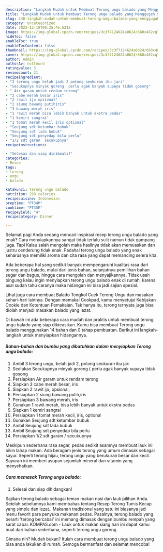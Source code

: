 ```yaml
---
description: "Langkah Mudah untuk Membuat Terong ungu balado yang Menggugah Selera"
title: "Langkah Mudah untuk Membuat Terong ungu balado yang Menggugah Selera"
slug: 240-langkah-mudah-untuk-membuat-terong-ungu-balado-yang-menggugah-selera
category: Uncategorized
date: 2022-12-18T00:35:46.621Z
image: https://img-global.cpcdn.com/recipes/3c3f7124624a0624/680x482cq70/terong-ungu-balado-foto-resep-utama.jpg
hideToc: false
enableToc: true
enableTocContent: false
thumbnail: https://img-global.cpcdn.com/recipes/3c3f7124624a0624/680x482cq70/terong-ungu-balado-foto-resep-utama.jpg
cover: https://img-global.cpcdn.com/recipes/3c3f7124624a0624/680x482cq70/terong-ungu-balado-foto-resep-utama.jpg
author: Admin
authorAv: notfound
ratingvalue: 5
reviewcount: 21
recipeingredient:
- "3 terong ungu belah jadi 2 potong seukuran ibu jari"
- "Secukupnya minyak goreng  perlu agak banyak supaya tidak gosong"
- " Air garam untuk rendam terong"
- "3 cabe merah besar iris"
- "2 rawit ijo opsional"
- "2 siung bawang putihiris"
- "3 bawang merah iris"
- "1 rawit merah bisa lebih banyak untuk ekstra pedas"
- "1 kemiri sangrai"
- "1 tomat merah kecil iris optional"
- "Seujung sdt ketumbar bubuk"
- "Seujung sdt lada bubuk"
- "Seujung sdt penyedap bila perlu"
- "1/2 sdt garam  secukupnya"
recipeinstructions:

- "Selesai dan siap dinikmati!"
categories:
- Resep
tags:
- terong
- ungu
- balado

katakunci: terong ungu balado 
nutrition: 290 calories
recipecuisine: Indonesian
preptime: "PT34M"
cooktime: "PT35M"
recipeyield: "4"
recipecategory: Dinner

---
```



Selamat pagi Anda sedang mencari inspirasi resep terong ungu balado yang enak? Cara menyiapkannya sangat tidak terlalu sulit namun tidak gampang juga. Tapi Kalau salah mengolah maka hasilnya tidak akan memuaskan dan justru cenderung tidak enak. Padahal terong ungu balado yang enak seharusnya memiliki aroma dan cita rasa yang dapat memancing selera kita.


Ada beberapa hal yang sedikit banyak mempengaruhi kualitas rasa dari terong ungu balado, mulai dari jenis bahan, selanjutnya pemilihan bahan segar dan bagus, hingga cara mengolah dan menyajikannya. Tidak usah bingung kalau ingin menyiapkan terong ungu balado enak di rumah, karena asal sudah tahu caranya maka hidangan ini bisa jadi sajian spesial.

Lihat juga cara membuat Balado Tongkol Cuek Terong Ungu dan masakan sehari-hari lainnya. Dengan memakai Cookpad, kamu menyetujui Kebijakan Cookie dan Ketentuan Pemakaian. Tak hanya itu, terong ternyata juga bisa diolah menjadi masakan balado yang lezat.


Di bawah ini ada beberapa cara mudah dan praktis untuk membuat terong ungu balado yang siap dikreasikan. Kamu bisa membuat Terong ungu balado menggunakan 14 bahan dan 0 tahap pembuatan. Berikut ini langkah-langkah untuk menyiapkan hidangannya.

<!--inarticleads1-->

##### Bahan-bahan dan bumbu yang dibutuhkan dalam menyiapkan Terong ungu balado:

1. Ambil 3 terong ungu, belah jadi 2, potong seukuran ibu jari
1. Sediakan Secukupnya minyak goreng ( perlu agak banyak supaya tidak gosong
1. Persiapkan  Air garam untuk rendam terong
1. Siapkan 3 cabe merah besar, iris
1. Siapkan 2 rawit ijo, opsional,
1. Persiapkan 2 siung bawang putih,iris
1. Persiapkan 3 bawang merah, iris
1. Gunakan 1 rawit merah, bisa lebih banyak untuk ekstra pedas
1. Siapkan 1 kemiri sangrai
1. Persiapkan 1 tomat merah kecil, iris, optional
1. Gunakan Seujung sdt ketumbar bubuk
1. Ambil Seujung sdt lada bubuk
1. Ambil Seujung sdt penyedap bila perlu
1. Persiapkan 1/2 sdt garam / secukupnya


Meskipun sederhana rasa segar, pedas sedikit asamnya membuat lauk ini bikin lahap makan. Ada beragam jenis terong yang umum dimasak sebagai sayur. Seperti terong hijau, terong ungu yang berukuran besar dan kecil. Sayuran ini memberi asupan sejumlah mineral dan vitamin yang menyehatkan. 

<!--inarticleads2-->

##### Cara memasak Terong ungu balado:


1. Selesai dan siap dihidangkan!

Sajikan terong balado sebagai teman makan nasi dan lauk pilihan Anda. Setelah sebelumnya kami membahas tentang Resep Terong Tumis Kecap yang simple dan lezat.. Makanan tradisional yang satu ini biasanya jadi menu favorit para penyuka makanan pedas. Pasalnya, terong balado yang berarti &#39;terong bercabai&#39; ini memang dimasak dengan bumbu rempah yang sarat cabai. KOMPAS.com - Lauk untuk makan siang hari ini dapat kamu buat dari bahan sederhana, seperti terong ungu goreng. 

Gimana nih? Mudah bukan? Itulah cara membuat terong ungu balado yang bisa anda lakukan di rumah. Semoga bermanfaat dan selamat mencoba!
